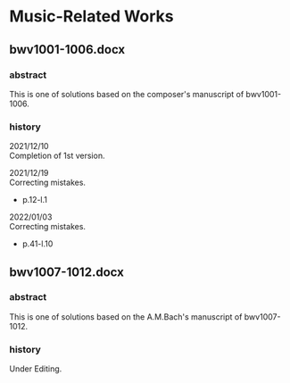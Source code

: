 # Music-Related Works

## bwv1001-1006.docx

### abstract

This is one of solutions based on the composer's manuscript of bwv1001-1006.

### history

2021/12/10<br>
Completion of 1st version.

2021/12/19<br>
Correcting mistakes.
- p.12-l.1

2022/01/03<br>
Correcting mistakes.
- p.41-l.10

## bwv1007-1012.docx

### abstract

This is one of solutions based on the A.M.Bach's manuscript of bwv1007-1012.

### history

Under Editing.
